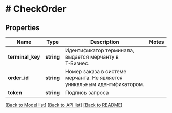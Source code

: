 # # CheckOrder

## Properties

Name | Type | Description | Notes
------------ | ------------- | ------------- | -------------
**terminal_key** | **string** | Идентификатор терминала, выдается мерчанту в Т‑Бизнес. |
**order_id** | **string** | Номер заказа в системе мерчанта.   Не является уникальным идентификатором. |
**token** | **string** | Подпись запроса |

[[Back to Model list]](../../README.md#models) [[Back to API list]](../../README.md#endpoints) [[Back to README]](../../README.md)
